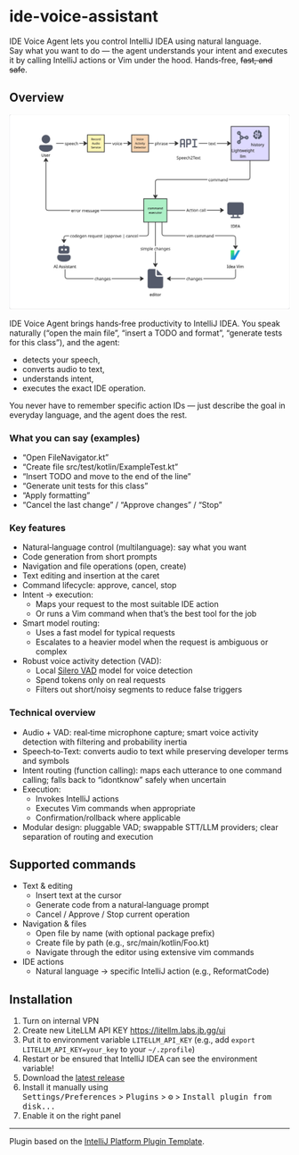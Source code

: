 # ide-voice-assistant

<!-- Plugin description -->
IDE Voice Agent lets you control IntelliJ IDEA using natural language.  
Say what you want to do — the agent understands your intent and executes it by calling IntelliJ actions or Vim under the hood. Hands‑free, ~~fast, and safe~~.
<!-- Plugin description end -->

## Overview

![Architecture](docs/diagram.jpg)

IDE Voice Agent brings hands‑free productivity to IntelliJ IDEA. You speak naturally (“open the main file”, “insert a TODO and format”, “generate tests for this class”), and the agent:
- detects your speech,
- converts audio to text,
- understands intent,
- executes the exact IDE operation.

You never have to remember specific action IDs — just describe the goal in everyday language, and the agent does the rest.

### What you can say (examples)
- “Open FileNavigator.kt”
- “Create file src/test/kotlin/ExampleTest.kt”
- “Insert TODO and move to the end of the line”
- “Generate unit tests for this class”
- “Apply formatting”
- “Cancel the last change” / “Approve changes” / “Stop”

### Key features
- Natural‑language control (multilanguage): say what you want
- Code generation from short prompts
- Navigation and file operations (open, create)
- Text editing and insertion at the caret
- Command lifecycle: approve, cancel, stop
- Intent → execution:
    - Maps your request to the most suitable IDE action
    - Or runs a Vim command when that’s the best tool for the job
- Smart model routing:
    - Uses a fast model for typical requests
    - Escalates to a heavier model when the request is ambiguous or complex
- Robust voice activity detection (VAD):
    - Local [Silero VAD](https://github.com/snakers4/silero-vad) model for voice detection
    - Spend tokens only on real requests
    - Filters out short/noisy segments to reduce false triggers

### Technical overview
- Audio + VAD: real‑time microphone capture; smart voice activity detection with filtering and probability inertia
- Speech‑to‑Text: converts audio to text while preserving developer terms and symbols
- Intent routing (function calling): maps each utterance to one command calling; falls back to “idontknow” safely when uncertain
- Execution:
    - Invokes IntelliJ actions
    - Executes Vim commands when appropriate
    - Confirmation/rollback where applicable
- Modular design: pluggable VAD; swappable STT/LLM providers; clear separation of routing and execution

## Supported commands

- Text & editing
    - Insert text at the cursor
    - Generate code from a natural‑language prompt
    - Cancel / Approve / Stop current operation
- Navigation & files
    - Open file by name (with optional package prefix)
    - Create file by path (e.g., src/main/kotlin/Foo.kt)
    - Navigate through the editor using extensive vim commands
- IDE actions
    - Natural language → specific IntelliJ action (e.g., ReformatCode)

## Installation

1. Turn on internal VPN
2. Create new LiteLLM API KEY https://litellm.labs.jb.gg/ui
3. Put it to environment variable `LITELLM_API_KEY` (e.g., add `export LITELLM_API_KEY=your_key` to your `~/.zprofile`)
4. Restart or be ensured that IntelliJ IDEA can see the environment variable!
5. Download the [latest release](https://github.com/flydzen/ide-voice-assistant/releases/latest)
6. Install it manually using  
<kbd>Settings/Preferences</kbd> > <kbd>Plugins</kbd> > <kbd>⚙️</kbd> > <kbd>Install plugin from disk...</kbd>
7. Enable it on the right panel

---

Plugin based on the [IntelliJ Platform Plugin Template][template].

[template]: https://github.com/JetBrains/intellij-platform-plugin-template
[docs:plugin-description]: https://plugins.jetbrains.com/docs/intellij/plugin-user-experience.html#plugin-description-and-presentation
